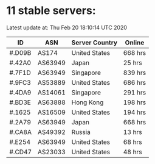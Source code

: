 # 11 stable servers:

Latest update at: Thu Feb 20 18:10:14 UTC 2020

| ID | ASN | Server Country | Online |
| -- | --- | -------------- | ------ |
| #.D09B | AS174 | United States | 668 hrs |
| #.42A0 | AS63949 | Japan | 25 hrs |
| #.7F1D | AS63949 | Singapore | 839 hrs |
| #.9FC3 | AS53889 | United States | 686 hrs |
| #.4DA9 | AS14061 | Singapore | 291 hrs |
| #.BD3E | AS63888 | Hong Kong | 198 hrs |
| #.1625 | AS16509 | United States | 194 hrs |
| #.2A79 | AS63949 | Japan | 668 hrs |
| #.CA8A | AS49392 | Russia | 13 hrs |
| #.E254 | AS63949 | United States | 68 hrs |
| #.CD47 | AS23033 | United States | 48 hrs |

